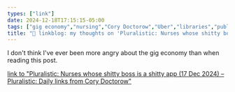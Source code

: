 ```yaml
---
types: ["link"]
date: 2024-12-18T17:15:15-05:00
tags: ["gig economy","nursing","Cory Doctorow","Uber","libraries","public libraries"]
title: "🔗 linkblog: my thoughts on 'Pluralistic: Nurses whose shitty boss is a shitty app (17 Dec 2024) – Pluralistic: Daily links from Cory Doctorow'"
---
```

I don't think I've ever been more angry about the gig economy than when reading this post.

[link to "Pluralistic: Nurses whose shitty boss is a shitty app (17 Dec 2024) – Pluralistic: Daily links from Cory Doctorow"](https://pluralistic.net/2024/12/18/loose-flapping-ends/#luigi-has-a-point)
